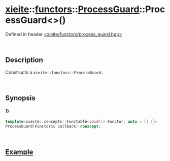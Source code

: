 # [xieite](../../../../../../xieite.md)\:\:[functors](../../../../../../functors.md)\:\:[ProcessGuard](../../../../process_guard.md)\:\:ProcessGuard\<\>\(\)
Defined in header [<xieite/functors/process_guard.hpp>](../../../../../../../include/xieite/functors/process_guard.hpp)

&nbsp;

## Description
Constructs a `xieite::functors::ProcessGuard`.

&nbsp;

## Synopsis
#### 1)
```cpp
template<xieite::concepts::Functable<void()> Functor, auto = [] {}>
ProcessGuard(Functor&& callback) noexcept;
```

&nbsp;

## [Example](../../../../process_guard.md#Example)
